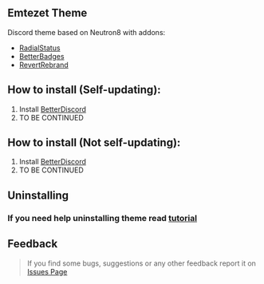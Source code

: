 ## Emtezet Theme
Discord theme based on Neutron8 with addons:
  - [RadialStatus](https://betterdiscord.app/theme/RadialStatus)
  - [BetterBadges](https://betterdiscord.app/theme/Better%20Badges)
  - [RevertRebrand](https://betterdiscord.app/theme/Revert%20Rebrand)

## How to install (Self-updating):
  1. Install [BetterDiscord](https://betterdiscord.app)
  2. TO BE CONTINUED

## How to install (Not self-updating):
  1. Install [BetterDiscord](https://betterdiscord.app)
  2. TO BE CONTINUED
  
## Uninstalling 
### If you need help uninstalling theme read [tutorial](https://github.com/Empezeeet/empezet-theme/blob/main/Uninstall.md)
    
## Feedback
  > If you find some bugs, suggestions or any other feedback report it on [Issues Page](https://github.com/Empezeeet/empezet-theme/issues)
